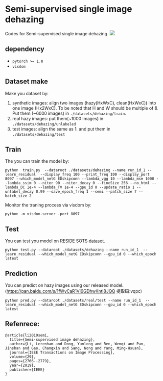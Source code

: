 # Semi-supervised single image dehazing
Codes for Semi-supervised single image dehazing.
![](https://github.com/yunlongdong/semi-dehazing/blob/master/semi-dehazing.png)
## dependency
* ```pytorch >= 1.0 ```
* ```visdom ```

## Dataset make
Make you dataset by:
1. synthetic images: align two images (hazy(HxWxC), clean(HxWxC)) into one image (Hx2WxC). To be noted that H and W should be multiple of 8. Put them (~6000 images) in ```./datasets/dehazing/train```. 
2. real hazy images: put them(~1000 images) in ```./datasets/dehazing/unlabeled```
3. test images: align the same as 1. and put them in ```./datasets/dehazing/test```

## Train
The you can train the model by:
```
python  train.py  --dataroot ./datasets/dehazing --name run_id_1 --learn_residual  --display_freq 100 --print_freq 100 --display_port 8097 --which_model_netG EDskipconn --lambda_vgg 10 --lambda_mse 1000 --lambda_ssim 0 --niter 90 --niter_decay 0 --fineSize 256 --no_html --lambda_DC 1e-4 --lambda_TV 1e-4 --gpu_id 0 --update_ratio 1 --unlabel_decay 0.99 --save_epoch_freq 1 --semi --patch_size 7 --batch_size 2
```
Monitor the traning process via visdom by:
```
python -m visdom.server -port 8097
```
## Test
You can test you model on RESIDE SOTS [dataset](https://sites.google.com/view/reside-dehaze-datasets/reside-v0).
```
python test.py --dataroot ./datasets/dehazing --name run_id_1  --learn_residual --which_model_netG EDskipconn --gpu_id 0 --which_epoch latest
```
## Prediction
You can predict on hazy images using our released model. (https://pan.baidu.com/s/1fWyCaR1Vi6GDhwKntl8JQQ 提取码:vqpc)
```
python pred.py --dataroot ./datasets/real/test --name run_id_1  --learn_residual --which_model_netG EDskipconn --gpu_id 0 --which_epoch latest
```
## Refenrece:
```
@article{li2019semi,
  title={Semi-supervised image dehazing},
  author={Li, Lerenhan and Dong, Yunlong and Ren, Wenqi and Pan, Jinshan and Gao, Changxin and Sang, Nong and Yang, Ming-Hsuan},
  journal={IEEE Transactions on Image Processing},
  volume={29},
  pages={2766--2779},
  year={2019},
  publisher={IEEE}
}
```
